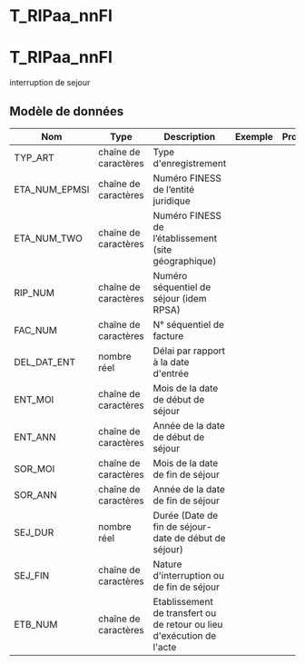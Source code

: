 # T_RIPaa_nnFI

<!-- ATTENTION : Ne pas supprimer ou modifier la ligne ci-dessous -->
# T_RIPaa_nnFI

interruption de sejour


## Modèle de données

|Nom|Type|Description|Exemple|Propriétés|
|-|-|-|-|-|
|TYP_ART|chaîne de caractères|Type d'enregistrement|||
|ETA_NUM_EPMSI|chaîne de caractères|Numéro FINESS de l’entité juridique|||
|ETA_NUM_TWO|chaîne de caractères|Numéro FINESS de l’établissement (site géographique)|||
|RIP_NUM|chaîne de caractères|Numéro séquentiel de séjour (idem RPSA)|||
|FAC_NUM|chaîne de caractères|N° séquentiel de facture|||
|DEL_DAT_ENT|nombre réel|Délai par rapport à la date d'entrée|||
|ENT_MOI|chaîne de caractères|Mois de la date de début de séjour|||
|ENT_ANN|chaîne de caractères|Année de la date de début de séjour|||
|SOR_MOI|chaîne de caractères|Mois de la date de fin de séjour|||
|SOR_ANN|chaîne de caractères|Année de la date de fin de séjour|||
|SEJ_DUR|nombre réel|Durée (Date de fin de séjour-date de début de séjour)|||
|SEJ_FIN|chaîne de caractères|Nature d'interruption ou de fin de séjour|||
|ETB_NUM|chaîne de caractères|Etablissement de transfert ou de retour ou lieu d'exécution de l'acte|||

<!-- ATTENTION : Ne pas supprimer ou modifier la ligne ci-dessus -->
